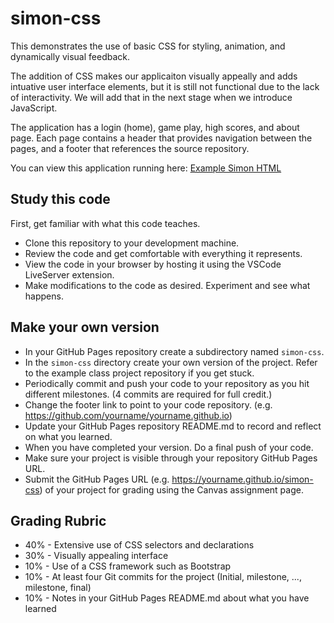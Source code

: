 # simon-css
This demonstrates the use of basic CSS for styling, animation, and dynamically visual feedback.

The addition of CSS makes our applicaiton visually appeally and adds intuative user interface elements, but it is still not functional due to the lack of interactivity. We will add that in the next stage when we introduce JavaScript.

The application has a login (home), game play, high scores, and about page. Each page contains a header that provides navigation between the pages, and a footer that references the source repository.

You can view this application running here: [Example Simon HTML](https://github.com/webprogramming260/simon-css)

## Study this code
First, get familiar with what this code teaches.

* Clone this repository to your development machine.
* Review the code and get comfortable with everything it represents.
* View the code in your browser by hosting it using the VSCode LiveServer extension.
* Make modifications to the code as desired. Experiment and see what happens.

## Make your own version

* In your GitHub Pages repository create a subdirectory named `simon-css`.
* In the `simon-css` directory create your own version of the project. Refer to the example class project repository if you get stuck. 
* Periodically commit and push your code to your repository as you hit different milestones. (4 commits are required for full credit.)
* Change the footer link to point to your code repository. (e.g. https://github.com/yourname/yourname.github.io)
* Update your GitHub Pages repository README.md to record and reflect on what you learned.
* When you have completed your version. Do a final push of your code.
* Make sure your project is visible through your repository GitHub Pages URL.
* Submit the GitHub Pages URL (e.g. https://yourname.github.io/simon-css) of your project for grading using the Canvas assignment page.

## Grading Rubric
* 40% - Extensive use of CSS selectors and declarations
* 30% - Visually appealing interface
* 10% - Use of a CSS framework such as Bootstrap
* 10% - At least four Git commits for the project (Initial, milestone, ..., milestone, final)
* 10% - Notes in your GitHub Pages README.md about what you have learned
